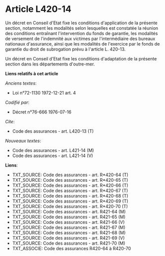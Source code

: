 # Article L420-14

Un décret en Conseil d'Etat fixe les conditions d'application de la présente section, notamment les modalités selon
lesquelles est constatée la réunion des conditions entraînant l'intervention du fonds de garantie, les modalités de versement
de l'indemnité aux victimes par l'intermédiaire des bureaux nationaux d'assurance, ainsi que les modalités de l'exercice par
le fonds de garantie du droit de subrogation prévu à l'article L. 420-13.

Un décret en Conseil d'Etat fixe les conditions d'adaptation de la présente section dans les départements d'outre-mer.

**Liens relatifs à cet article**

_Anciens textes_:

  - Loi n°72-1130 1972-12-21 art. 4

_Codifié par_:

  - Décret n°76-666 1976-07-16

_Cite_:

  - Code des assurances - art. L420-13 (T)

_Nouveaux textes_:

  - Code des assurances - art. L421-14 (M)
  - Code des assurances - art. L421-14 (V)

**Liens**:

  - TXT_SOURCE: Code des assurances - art. R*420-64 (T)
  - TXT_SOURCE: Code des assurances - art. R*420-65 (T)
  - TXT_SOURCE: Code des assurances - art. R*420-66 (T)
  - TXT_SOURCE: Code des assurances - art. R*420-67 (T)
  - TXT_SOURCE: Code des assurances - art. R*420-68 (T)
  - TXT_SOURCE: Code des assurances - art. R*420-69 (T)
  - TXT_SOURCE: Code des assurances - art. R*420-70 (T)
  - TXT_SOURCE: Code des assurances - art. R421-64 (M)
  - TXT_SOURCE: Code des assurances - art. R421-65 (M)
  - TXT_SOURCE: Code des assurances - art. R421-66 (V)
  - TXT_SOURCE: Code des assurances - art. R421-67 (M)
  - TXT_SOURCE: Code des assurances - art. R421-68 (M)
  - TXT_SOURCE: Code des assurances - art. R421-69 (V)
  - TXT_SOURCE: Code des assurances - art. R421-70 (M)
  - TXT_ASSOCIE: Code des assurances R420-64 à R420-70
